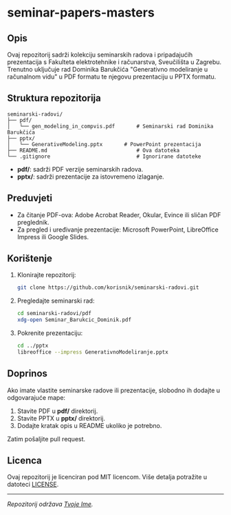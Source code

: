 # seminar-papers-masters

## Opis

Ovaj repozitorij sadrži kolekciju seminarskih radova i pripadajućih prezentacija s Fakulteta elektrotehnike i računarstva, Sveučilišta u Zagrebu. Trenutno uključuje rad Dominika Barukčića "Generativno modeliranje u računalnom vidu" u PDF formatu te njegovu prezentaciju u PPTX formatu.

## Struktura repozitorija

```
seminarski-radovi/
├── pdf/
│   └── gen_modeling_in_compvis.pdf       # Seminarski rad Dominika Barukčića
├── pptx/
│   └── GenerativeModeling.pptx       # PowerPoint prezentacija
├── README.md                             # Ova datoteka
└── .gitignore                            # Ignorirane datoteke
```

* **pdf/**: sadrži PDF verzije seminarskih radova.
* **pptx/**: sadrži prezentacije za istovremeno izlaganje.

## Preduvjeti

* Za čitanje PDF-ova: Adobe Acrobat Reader, Okular, Evince ili sličan PDF preglednik.
* Za pregled i uređivanje prezentacije: Microsoft PowerPoint, LibreOffice Impress ili Google Slides.

## Korištenje

1. Klonirajte repozitorij:

   ```bash
   git clone https://github.com/korisnik/seminarski-radovi.git
   ```
2. Pregledajte seminarski rad:

   ```bash
   cd seminarski-radovi/pdf
   xdg-open Seminar_Barukcic_Dominik.pdf
   ```
3. Pokrenite prezentaciju:

   ```bash
   cd ../pptx
   libreoffice --impress GenerativnoModeliranje.pptx
   ```

## Doprinos

Ako imate vlastite seminarske radove ili prezentacije, slobodno ih dodajte u odgovarajuće mape:

1. Stavite PDF u **pdf/** direktorij.
2. Stavite PPTX u **pptx/** direktorij.
3. Dodajte kratak opis u README ukoliko je potrebno.

Zatim pošaljite pull request.

## Licenca

Ovaj repozitorij je licenciran pod MIT licencom. Više detalja potražite u datoteci [LICENSE](LICENSE).

---

*Repozitorij održava [Tvoje Ime](mailto:dominik.barukcic@fer.hr).*

